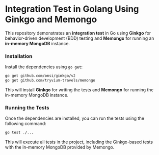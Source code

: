 # Integration Test in Golang Using Ginkgo and Memongo

This repository demonstrates an **integration test** in Go using **Ginkgo** for behavior-driven development (BDD) testing and **Memongo** for running an **in-memory MongoDB** instance.

### Installation

Install the dependencies using `go get`:

   ```bash
   go get github.com/onsi/ginkgo/v2
   go get github.com/tryvium-travels/memongo
   ```

This will install **Ginkgo** for writing the tests and **Memongo** for running the in-memory MongoDB instance.

### Running the Tests

Once the dependencies are installed, you can run the tests using the following command:

```bash
go test ./...
```

This will execute all tests in the project, including the Ginkgo-based tests with the in-memory MongoDB provided by Memongo.